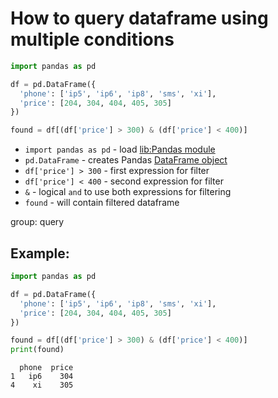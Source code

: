 # How to query dataframe using multiple conditions

```python
import pandas as pd

df = pd.DataFrame({
  'phone': ['ip5', 'ip6', 'ip8', 'sms', 'xi'],
  'price': [204, 304, 404, 405, 305]
})

found = df[(df['price'] > 300) & (df['price'] < 400)]
```

- `import pandas as pd` - load [lib:Pandas module](/python-pandas/how-to-install-pandas)
- `pd.DataFrame` - creates Pandas [DataFrame object](https://pandas.pydata.org/docs/reference/api/pandas.DataFrame.html)
- `df['price'] > 300` - first expression for filter
- `df['price'] < 400` - second expression for filter
- ` & ` - logical `and` to use both expressions for filtering
- `found` - will contain filtered dataframe

group: query

## Example: 
```python
import pandas as pd

df = pd.DataFrame({
  'phone': ['ip5', 'ip6', 'ip8', 'sms', 'xi'],
  'price': [204, 304, 404, 405, 305]
})

found = df[(df['price'] > 300) & (df['price'] < 400)]
print(found)
```
```
  phone  price
1   ip6    304
4    xi    305

```

